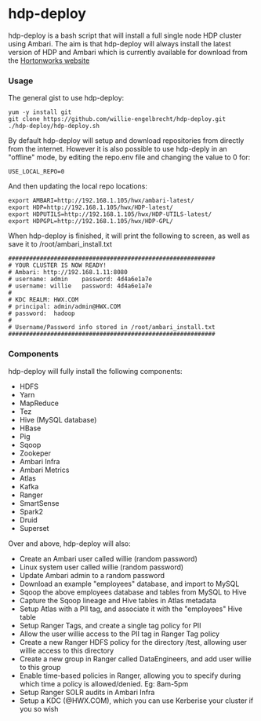 # hdp-deploy
hdp-deploy is a bash script that will install a full single node HDP cluster using Ambari. The aim is that hdp-deploy will always install the latest version of HDP and Ambari which is currently available for download from the [Hortonworks website](https://hortonworks.com/downloads/)

### Usage
The general gist to use hdp-deploy:
```
yum -y install git
git clone https://github.com/willie-engelbrecht/hdp-deploy.git
./hdp-deploy/hdp-deploy.sh
```

By default hdp-deploy will setup and download repositories from directly from the internet. However it is also possible to use hdp-deply in an "offline" mode, by editing the repo.env file and changing the value to 0 for:
```
USE_LOCAL_REPO=0
```

And then updating the local repo locations:
```
export AMBARI=http://192.168.1.105/hwx/ambari-latest/
export HDP=http://192.168.1.105/hwx/HDP-latest/
export HDPUTILS=http://192.168.1.105/hwx/HDP-UTILS-latest/
export HDPGPL=http://192.168.1.105/hwx/HDP-GPL/
```

When hdp-deploy is finished, it will print the following to screen, as well as save it to /root/ambari_install.txt
```
###########################################################
# YOUR CLUSTER IS NOW READY!
# Ambari: http://192.168.1.11:8080
# username: admin    password: 4d4a6e1a7e
# username: willie   password: 4d4a6e1a7e
#
# KDC REALM: HWX.COM
# principal: admin/admin@HWX.COM
# password:  hadoop
#
# Username/Password info stored in /root/ambari_install.txt
###########################################################
```

### Components
hdp-deploy will fully install the following components:
  * HDFS
  * Yarn
  * MapReduce
  * Tez
  * Hive (MySQL database)
  * HBase
  * Pig
  * Sqoop
  * Zookeper
  * Ambari Infra
  * Ambari Metrics
  * Atlas
  * Kafka
  * Ranger
  * SmartSense
  * Spark2
  * Druid
  * Superset
  
Over and above, hdp-deploy will also:
  * Create an Ambari user called willie (random password)
  * Linux system user called willie (random password)
  * Update Ambari admin to a random password
  * Download an example "employees" database, and import to MySQL
  * Sqoop the above employees database and tables from MySQL to Hive
  * Capture the Sqoop lineage and Hive tables in Atlas metadata
  * Setup Atlas with a PII tag, and associate it with the "employees" Hive table
  * Setup Ranger Tags, and create a single tag policy for PII 
  * Allow the user willie access to the PII tag in Ranger Tag policy
  * Create a new Ranger HDFS policy for the directory /test, allowing user willie access to this directory
  * Create a new group in Ranger called DataEngineers, and add user willie to this group
  * Enable time-based policies in Ranger, allowing you to specify during which time a policy is allowed/denied. Eg: 8am-5pm
  * Setup Ranger SOLR audits in Ambari Infra 
  * Setup a KDC (@HWX.COM), which you can use Kerberise your cluster if you so wish  
